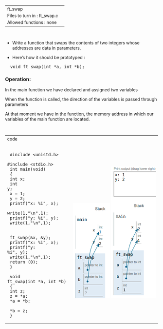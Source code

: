 
|||
|:--|:--|
|ft_swap||
|Files to turn in : ft_swap.c||
|Allowed functions : none||

<br>

- Write a function that swaps the contents of two integers whose addresses are data in parameters.

- Here’s how it should be prototyped :

<pre>  void ft_swap(int *a, int *b); </pre> 

### Operation:

In the main function we have declared and assigned two variables

When the function is called, the direction of the variables is passed through parameters

At that moment we have in the function, the memory address in which our variables of the main function are located.


<br>

|||
|:-|:-|
|code||
|<pre> <br> #include <unistd.h> <br> #include <stdio.h> <br> int main(void) <br> { <br>  int x; <br>  int y; <br>  x = 1; <br>  y = 2; <br>  printf("x: %i", x); <br>  write(1,"\n",1); <br>  printf("y: %i", y); <br>  write(1,"\n",1); <br> <br>  ft_swap(&x, &y); <br>  printf("x: %i", x); <br>  printf("y: %i", y); <br>  write(1,"\n",1); <br>  return (0); <br> } <br>   <br> void  ft_swap(int *a, int *b) <br> { <br>  int z; <br>  z = *a; <br>  *a = *b; <br>  *b = z; <br> } </pre>| ![swp.png](swp.png) ![swp1.png](swp1.png)|

